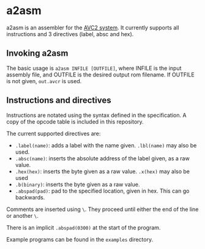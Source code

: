# a2asm

a2asm is an assembler for the [AVC2 system](https://github.com/ambyshframber/avc2). It currently supports all instructions and 3 directives (label, absc and hex).

## Invoking a2asm

The basic usage is `a2asm INFILE [OUTFILE]`, where INFILE is the input assembly file, and OUTFILE is the desired output rom filename. If OUTFILE is not given, `out.avcr` is used.

## Instructions and directives

Instructions are notated using the syntax defined in the specification. A copy of the opcode table is included in this repository.

The current supported directives are:

- `.label(name)`: adds a label with the name given. `.lbl(name)` may also be used.
- `.absc(name)`: inserts the absolute address of the label given, as a raw value.
- `.hex(hex)`: inserts the byte given as a raw value. `.x(hex)` may also be used
- `.b(binary)`: inserts the byte given as a raw value.
- `.abspad(pad)`: pad to the specified location, given in hex. This can go backwards.

Comments are inserted using `\`. They proceed until either the end of the line or another `\`.

There is an implicit `.abspad(0300)` at the start of the program.

Example programs can be found in the `examples` directory.

